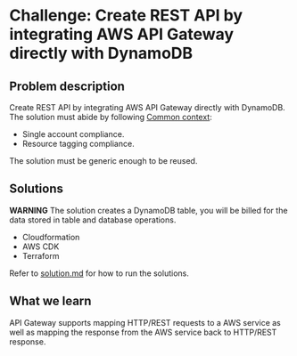 # Challenge: Create REST API by integrating AWS API Gateway directly with DynamoDB

## Problem description

Create REST API by integrating AWS API Gateway directly with DynamoDB.
The solution must abide by following [Common context](../../../README.md#common-context):
  * Single account compliance.
  * Resource tagging compliance.

The solution must be generic enough to be reused.

## Solutions

**WARNING** The solution creates a DynamoDB table, you will be billed for the data stored in table and database operations.

- Cloudformation
- AWS CDK
- Terraform

Refer to [solution.md](/docs/solution.md) for how to run the solutions.

## What we learn

API Gateway supports mapping HTTP/REST requests to a AWS service as well as mapping the response from the AWS service back to HTTP/REST response.
